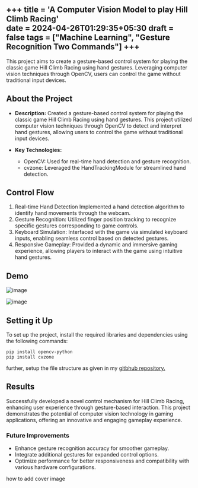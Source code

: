 +++
title = 'A Computer Vision Model to play Hill Climb Racing'    
date = 2024-04-26T01:29:35+05:30
draft = false
tags = ["Machine Learning", "Gesture Recognition Two Commands"]
+++
--- 

This project aims to create a gesture-based control system for playing the classic game Hill Climb Racing using hand gestures. Leveraging computer vision techniques through OpenCV, users can control the game without traditional input devices.

## About the Project
- **Description:**
Created a gesture-based control system for playing the classic game Hill Climb Racing using hand gestures. This project utilized computer vision techniques through OpenCV to detect and interpret hand gestures, allowing users to control the game without traditional input devices.

- **Key Technologies:**
    - OpenCV: Used for real-time hand detection and gesture recognition.
    - cvzone: Leveraged the HandTrackingModule for streamlined hand detection.

## Control Flow
1. Real-time Hand Detection Implemented a hand detection algorithm to identify hand movements through the webcam.
2.  Gesture Recognition: Utilized finger position tracking to recognize specific gestures corresponding to game controls.
3.  Keyboard Simulation: Interfaced with the game via simulated keyboard inputs, enabling seamless control based on detected gestures.
4.  Responsive Gameplay: Provided a dynamic and immersive gaming experience, allowing players to interact with the game using intuitive hand gestures.

## Demo
![image](https://github.com/pritpalcodes/Hand_Detection_Module/assets/90276050/97a0fec3-a1e4-412f-8c0f-68d5e4fc6a7d)

![image](https://github.com/pritpalcodes/Hand_Detection_Module/assets/90276050/398b6423-107a-4d3b-85c0-b29010cc9215)

## Setting it Up
To set up the project, install the required libraries and dependencies using the following commands:
```
pip install opencv-python
pip install cvzone
```

further, setup the file structure as given in my [gitbhub repository.](https://github.com/pritpalcodes/Hand_Detection_Module)

## Results
Successfully developed a novel control mechanism for Hill Climb Racing, enhancing user experience through gesture-based interaction. This project demonstrates the potential of computer vision technology in gaming applications, offering an innovative and engaging gameplay experience.
 
### Future Improvements
- Enhance gesture recognition accuracy for smoother gameplay.
- Integrate additional gestures for expanded control options.
- Optimize performance for better responsiveness and compatibility with various hardware configurations.






<!-- 
- #### [Gesture Based Gamification](https://github.com/pritpalcodes/Hand_Detection_Module)
    
    - Implemented a hand detection algorithm to identify hand movements through the webcam.
    - Utilized finger position tracking to recognize specific gestures corresponding to game controls.
    - Interfaced with the game via simulated keyboard inputs, enabling seamless control based on detected gestures.
    - Provided a dynamic and immersive gaming experience, allowing players to interact with the game using intuitive hand gestures.


<!-- - [Snakes.py]().
    
    This classic "Snake & Apple" game, built using the 'pygame' module. It offers a great learning experience for Python beginners while incorporating Object-Oriented Programming (OOP) principles. -->
<!-- 

### `Operating Systems`
- #### [Multy Threaded Proxy Server](https://github.com/pritpalcodes/MultiThreadedProxyServer). 
    
    This project is implemented using C and Parsing of HTTP referred from the Proxy Server. 
    - Used Semaphore instead of Condition Variables and pthread_join() and pthread_exit() function.
    - pthread_join() requires us to pass the thread id of the the thread to wait for.
    - Semaphore’s sem_wait() and sem_post() doesn’t need any parameter. So it is a better option.
    
### `Data Structures`
- #### [Dijkstra's Algorithm Visualiser](https://github.com/pritpalcodes/Dijkstra-s_Visualiser). 
    
    Implemented Dijkstra's algorithm visualization tool using Python with technologies such as Sigma JS for graph drawing.
    - Developed intuitive user interface for easy understanding and interaction with the algorithm's execution.
    - Achieved robust model training and deployment, ensuring efficient performance and seamless user experience. -->



<!-- 
- #### [Sorting Algorithms Visualiser](https://github.com/pritpalcodes/Sorting-Algorithms-Visualiser).

    Implemented Sorting Algorithms visualization tool using Python with technologies such as Sigma JS for graph drawing.
    - Developed intuitive user interface for easy understanding and interaction with the algorithm's execution.
    - Achieved robust model training and deployment, ensuring efficient performance and seamless user experience.
 -->

<!-- 
In this example

`acha basically this is a code snippet`

should be wrapped as **code**.


| Option | Description |
| ------ | ----------- |
| data   | path to data files to supply the data that will be passed into templates. |
| engine | engine to be used for processing templates. Handlebars is the default. |
| ext    | extension to be used for dest files. |

1. [project1](/gokarna_mysite/content/about.md)

{{< figure src="/images/gokarna.png" title="Gokarna" >}}

[Assemble](http://assemble.io) -->


how to add cover image
<!-- [cover]
    image = "sikh.png"
    alt = "Sikh" -->